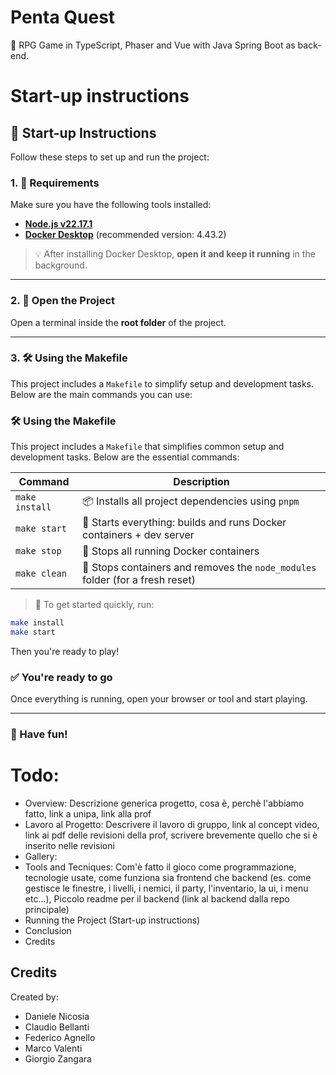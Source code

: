 # Penta Quest

🥳 RPG Game in TypeScript, Phaser and Vue with Java Spring Boot as back-end.

# Start-up instructions

## 🚀 Start-up Instructions

Follow these steps to set up and run the project:

### 1. 🧰 Requirements

Make sure you have the following tools installed:

* [**Node.js v22.17.1**](https://nodejs.org/en/blog/release/v22.17.1)
* [**Docker Desktop**](https://www.docker.com/products/docker-desktop/) (recommended version: 4.43.2)

> 💡 After installing Docker Desktop, **open it and keep it running** in the background.

---

### 2. 📂 Open the Project

Open a terminal inside the **root folder** of the project.

---

### 3. 🛠️ Using the Makefile

This project includes a `Makefile` to simplify setup and development tasks. Below are the main commands you can use:

### 🛠️ Using the Makefile

This project includes a `Makefile` that simplifies common setup and development tasks.
Below are the essential commands:

| Command        | Description                                                                   |
| -------------- | ----------------------------------------------------------------------------- |
| `make install` | 📦 Installs all project dependencies using `pnpm`                             |
| `make start`   | 🚀 Starts everything: builds and runs Docker containers + dev server          |
| `make stop`    | 🛑 Stops all running Docker containers                                        |
| `make clean`   | 🧹 Stops containers and removes the `node_modules` folder (for a fresh reset) |

> 🧪 To get started quickly, run:

```bash
make install
make start
```

Then you're ready to play!


### ✅ You're ready to go

Once everything is running, open your browser or tool and start playing.

---

### 🎉 Have fun!


# Todo:
- Overview:
  Descrizione generica progetto, cosa è, perchè l'abbiamo fatto, link a unipa, link alla prof
- Lavoro al Progetto:
  Descrivere il lavoro di gruppo, link al concept video, link ai pdf delle revisioni della prof, scrivere brevemente quello che si è inserito nelle revisioni
- Gallery:
- Tools and Tecniques:
  Com'è fatto il gioco come programmazione, tecnologie usate, come funziona sia frontend che backend (es. come gestisce le finestre, i livelli, i nemici, il party, l'inventario, la ui, i menu etc...),
  Piccolo readme per il backend (link al backend dalla repo principale)
- Running the Project (Start-up instructions)
- Conclusion
- Credits


## Credits

Created by:

- Daniele Nicosia
- Claudio Bellanti
- Federico Agnello
- Marco Valenti
- Giorgio Zangara
